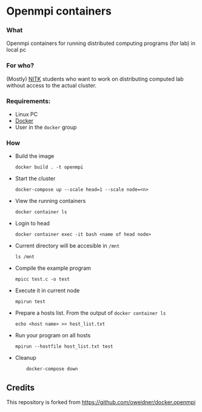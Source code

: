 # Openmpi containers

### What
Openmpi containers for running distributed computing programs (for lab) in local pc

### For who?
(Mostly) [NITK](https://infotech.nitk.ac.in/) students who want to work on distributing computed lab without access to the actual cluster.

### Requirements:
- Linux PC
- [Docker](https://docs.docker.com/engine/install/)
- User in the `docker` group

### How
- Build the image
	
	  docker build . -t openmpi
	
- Start the cluster
	
	  docker-compose up --scale head=1 --scale node=<n>

- View the running containers 

	  docker container ls

- Login to head

	  docker container exec -it bash <name of head node>

- Current directory will be accesible in `/mnt`
	
	  ls /mnt

- Compile the example program

	  mpicc test.c -o test

- Execute it in current node
	
	  mpirun test

- Prepare a hosts list. From the output of `docker container ls`
	
	  echo <host name> >> host_list.txt

- Run your program on all hosts

	  mpirun --hostfile host_list.txt test
	 
- Cleanup
	
          docker-compose down
	

## Credits

This repository is forked from https://github.com/oweidner/docker.openmpi
